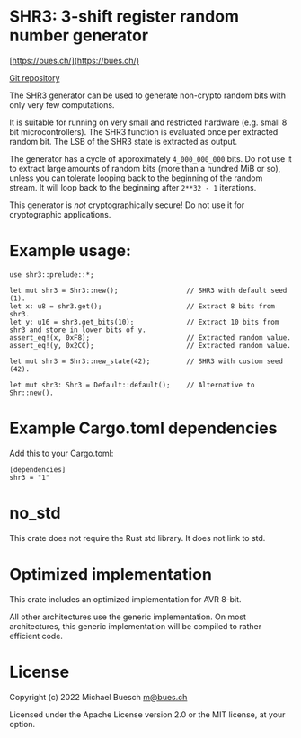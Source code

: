 # SHR3: 3-shift register random number generator

[https://bues.ch/](https://bues.ch/)

[Git repository](https://bues.ch/cgit/shr3rs.git/)

The SHR3 generator can be used to generate non-crypto random bits with only very few computations.

It is suitable for running on very small and restricted hardware (e.g. small 8 bit microcontrollers).
The SHR3 function is evaluated once per extracted random bit. The LSB of the SHR3 state is extracted as output.

The generator has a cycle of approximately `4_000_000_000` bits.
Do not use it to extract large amounts of random bits (more than a hundred MiB or so),
unless you can tolerate looping back to the beginning of the random stream.
It will loop back to the beginning after `2**32 - 1` iterations.

This generator is *not* cryptographically secure! Do not use it for cryptographic applications.

# Example usage:

    use shr3::prelude::*;

    let mut shr3 = Shr3::new();                 // SHR3 with default seed (1).
    let x: u8 = shr3.get();                     // Extract 8 bits from shr3.
    let y: u16 = shr3.get_bits(10);             // Extract 10 bits from shr3 and store in lower bits of y.
    assert_eq!(x, 0xF8);                        // Extracted random value.
    assert_eq!(y, 0x2CC);                       // Extracted random value.

    let mut shr3 = Shr3::new_state(42);         // SHR3 with custom seed (42).

    let mut shr3: Shr3 = Default::default();    // Alternative to Shr::new().

# Example Cargo.toml dependencies

Add this to your Cargo.toml:

    [dependencies]
    shr3 = "1"

# no_std

This crate does not require the Rust std library. It does not link to std.

# Optimized implementation

This crate includes an optimized implementation for AVR 8-bit.

All other architectures use the generic implementation.
On most architectures, this generic implementation will be compiled to rather efficient code.

# License

Copyright (c) 2022 Michael Buesch <m@bues.ch>

Licensed under the Apache License version 2.0 or the MIT license, at your option.
